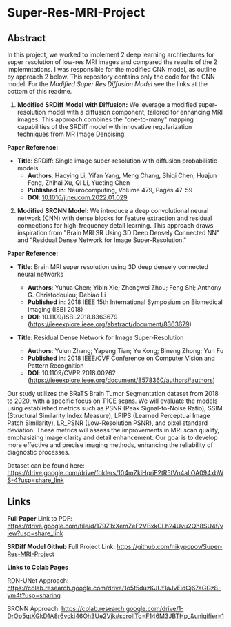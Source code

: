 # Super-Res-MRI-Project
## Abstract

In this project, we worked to implement 2 deep learning archtiectures for super resolution of low-res MRI images and compared the results of the 2 implemntations. I was responsible for the modified CNN model, as outline by approach 2 below. This repository contains only the code for the CNN model. For the *Modified Super Res Diffusion Model* see the links at the bottom of this readme. 

1. **Modified SRDiff Model with Diffusion:** We leverage a modified super-resolution model with a diffusion component, tailored for enhancing MRI images. This approach combines the "one-to-many" mapping capabilities of the SRDiff model with innovative regularization techniques from MR Image Denoising.

**Paper Reference:**  
- **Title**: SRDiff: Single image super-resolution with diffusion probabilistic models
  - **Authors**: Haoying Li, Yifan Yang, Meng Chang, Shiqi Chen, Huajun Feng, Zhihai Xu, Qi Li, Yueting Chen
  - **Published in**: Neurocomputing, Volume 479, Pages 47-59
  - **DOI**: [10.1016/j.neucom.2022.01.029](https://doi.org/10.1016/j.neucom.2022.01.029)

2. **Modified SRCNN Model:** We introduce a deep convolutional neural network (CNN) with dense blocks for feature extraction and residual connections for high-frequency detail learning. This approach draws inspiration from "Brain MRI SR Using 3D Deep Densely Connected NN" and "Residual Dense Network for Image Super-Resolution."

**Paper Reference:**  
- **Title**: Brain MRI super resolution using 3D deep densely connected neural networks
  - **Authors**: Yuhua Chen; Yibin Xie; Zhengwei Zhou; Feng Shi; Anthony G. Christodoulou; Debiao Li
  - **Published in**: 2018 IEEE 15th International Symposium on Biomedical Imaging (ISBI 2018)
  - **DOI**: 10.1109/ISBI.2018.8363679 (https://ieeexplore.ieee.org/abstract/document/8363679)
 
- **Title**: Residual Dense Network for Image Super-Resolution
  - **Authors**: Yulun Zhang; Yapeng Tian; Yu Kong; Bineng Zhong; Yun Fu
  - **Published in**: 2018 IEEE/CVF Conference on Computer Vision and Pattern Recognition
  - **DOI**: 10.1109/CVPR.2018.00262 (https://ieeexplore.ieee.org/document/8578360/authors#authors)

Our study utilizes the BRaTS Brain Tumor Segmentation dataset from 2018 to 2020, with a specific focus on T1CE scans. We will evaluate the models using established metrics such as PSNR (Peak Signal-to-Noise Ratio), SSIM (Structural Similarity Index Measure), LPIPS (Learned Perceptual Image Patch Similarity), LR_PSNR (Low-Resolution PSNR), and pixel standard deviation. These metrics will assess the improvements in MRI scan quality, emphasizing image clarity and detail enhancement. Our goal is to develop more effective and precise imaging methods, enhancing the reliability of diagnostic processes.

Dataset can be found here: https://drive.google.com/drive/folders/104mZkiHqriF2tR5tVn4aLOA094xbWS-4?usp=share_link

## Links

**Full Paper**
Link to PDF: https://drive.google.com/file/d/179Z1xXemZeF2VBxkCLh24Uvu2Qh8SU4f/view?usp=share_link

**SRDiff Model Github**
Full Project Link: https://github.com/nikypopov/Super-Res-MRI-Project

**Links to Colab Pages**

RDN-UNet Approach: https://colab.research.google.com/drive/1o5t5duzKJUf1aJvEidCj67aGGz8-ym4t?usp=sharing

SRCNN Approach: https://colab.research.google.com/drive/1-DrOp5qtKGkD1A8r6vcki46Oh3Ue2Vjk#scrollTo=F146M3JBTHp_&uniqifier=1
